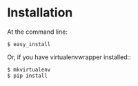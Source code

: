 # Installation

At the command line:

    $ easy_install 

Or, if you have virtualenvwrapper installed::

    $ mkvirtualenv 
    $ pip install 

